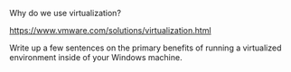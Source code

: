 Why do we use virtualization?

https://www.vmware.com/solutions/virtualization.html

Write up a few sentences on the primary benefits of running a virtualized environment inside of your Windows machine. 
